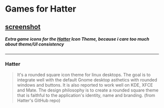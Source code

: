 # Games for Hatter
[screenshot](screenshot.png)
---
##### Extra game icons for the [Hatter](https://github.com/Mibea/Hatter) Icon Theme, because i care too much about theme/UI consistency
---
### Hatter
> It's a rounded square icon theme for linux desktops. The goal is to integrate well with the default Gnome desktop asthetics with rounded windows and buttons. It is also reported to work well on KDE, XFCE and Mate. The design philosophy is to create a rounded square theme that is faithful to the application's identity, name and branding. (from Hatter's GitHub repo)
